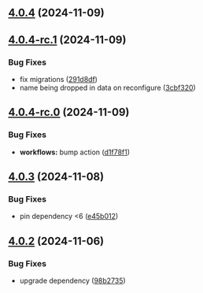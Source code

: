 ## [4.0.4](https://github.com/bj00rn/ha-saleryd-ftx/compare/v4.0.4-rc.1...v4.0.4) (2024-11-09)

## [4.0.4-rc.1](https://github.com/bj00rn/ha-saleryd-ftx/compare/v4.0.4-rc.0...v4.0.4-rc.1) (2024-11-09)


### Bug Fixes

* fix migrations ([291d8df](https://github.com/bj00rn/ha-saleryd-ftx/commit/291d8df0e71c4eb9b385c68a7b0b8f70d126e502))
* name being dropped in data on reconfigure ([3cbf320](https://github.com/bj00rn/ha-saleryd-ftx/commit/3cbf32041e13e63a218d0247377116ee5b7f9bf3))

## [4.0.4-rc.0](https://github.com/bj00rn/ha-saleryd-ftx/compare/v4.0.3...v4.0.4-rc.0) (2024-11-09)


### Bug Fixes

* **workflows:** bump action ([d1f78f1](https://github.com/bj00rn/ha-saleryd-ftx/commit/d1f78f1f2bcd55e609899cc9a784151879162ced))

## [4.0.3](https://github.com/bj00rn/ha-saleryd-ftx/compare/v4.0.2...v4.0.3) (2024-11-08)


### Bug Fixes

* pin dependency <6 ([e45b012](https://github.com/bj00rn/ha-saleryd-ftx/commit/e45b012793b8dbae83b13a267b32ab1cb0515e3e))

## [4.0.2](https://github.com/bj00rn/ha-saleryd-ftx/compare/v4.0.1...v4.0.2) (2024-11-06)


### Bug Fixes

* upgrade dependency ([98b2735](https://github.com/bj00rn/ha-saleryd-ftx/commit/98b273586070778614e2a46a90b893031d289f5d))

